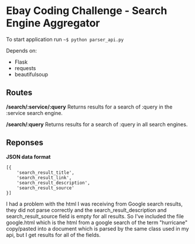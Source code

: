 Ebay Coding Challenge - Search Engine Aggregator
================================================

To start application run `~$ python parser_api.py`

Depends on:
- Flask
- requests
- beautifulsoup

Routes
-------
**/search/:service/:query** Returns results for a search of :query in the
:service search engine.

**/search/:query** Returns results for a search of :query in all search engines.

Reponses
---------
**JSON data format**

	[{
		'search_result_title',
		'search_result_link',
		'search_result_description',
		'search_result_source'
	}]

I had a problem with the html I was receiving from Google search results, 
they did not parse correctly and the search_result_description and
search_result_source field is empty for all results. So I've included the
file google.html which is the html from a google search of the term "hurricane"
copy/pasted into a document which is parsed by the same class used in 
my api, but I get results for all of the fields.

